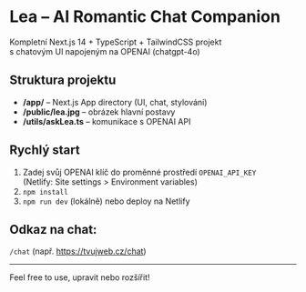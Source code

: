 # Lea – AI Romantic Chat Companion

Kompletní Next.js 14 + TypeScript + TailwindCSS projekt  
s chatovým UI napojeným na OPENAI (chatgpt-4o)

## Struktura projektu
- **/app/** – Next.js App directory (UI, chat, stylování)
- **/public/lea.jpg** – obrázek hlavní postavy
- **/utils/askLea.ts** – komunikace s OPENAI API

## Rychlý start
1. Zadej svůj OPENAI klíč do proměnné prostředí `OPENAI_API_KEY`  
   (Netlify: Site settings > Environment variables)
2. `npm install`
3. `npm run dev` (lokálně) nebo deploy na Netlify

## Odkaz na chat:  
`/chat` (např. https://tvujweb.cz/chat)

---

Feel free to use, upravit nebo rozšířit!
